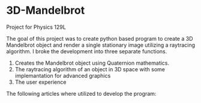 # 3D-Mandelbrot
Project for Physics 129L

The goal of this project was to create python based program to create a 3D Mandelbrot object and render a single stationary image utilizing a raytracing algorithm. I broke the development into three separate functions.
1. Creates the Mandelbrot object using Quaternion mathematics.
2. The raytracing algorithm of an object in 3D space with some implemantation for advanced graphics
3. The user experience

The following articles where utilized to develop the program:
